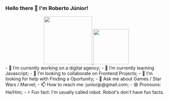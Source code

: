 ### Hello there 👋 I'm Roberto Júnior!
<div style="display:flex; justify-content:center;">
  <a href="https://github.com/roberto-juniorjp">
  <img height="150em" src="https://github-readme-stats.vercel.app/api?username=anuraghazra&show_icons=true&theme=dracula"/>
  <img height="110em" src="https://github-readme-stats.vercel.app/api/top-langs/?username=roberto-juniorjp&layout=dracula"/>
  </a>
</div>
- 🔭 I’m currently working on a digital agency;
- 🌱 I’m currently learning Javascript;
- 👯 I’m looking to collaborate on Frontend Projects;
- 🤔 I’m looking for help with Finding a Oportunity;
- 💬 Ask me about Games / Star Wars / Marvel;
- 📫 How to reach me: juniorjp@gmail.com;
- 😄 Pronouns: He/Him;
- ⚡ Fun fact: I'm usually called robot. Robot's don't have fun facts.
